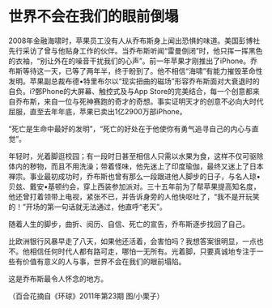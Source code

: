 # 世界不会在我们的眼前倒塌

2008年金融海啸时，苹果员工没有人从乔布斯身上闻出恐惧的味道。美国彭博社先行采访了曾与他贴身工作的伙伴。当乔布斯听闻“雷曼倒闭”时，他只挥一挥黑色的衣袖，“别让外在的噪音干扰我们的心声”。前一年苹果才刚推出了iPhone。乔布斯等待这一天，已等了两年半，终于盼到了。他不相信“海啸”有能力摧毁革命性发明。苹果副总裁布德•特里布尔以“现实扭曲的磁场”形容乔布斯面对大衰退时的自负。i?鄄Phone的大屏幕、触控式及与App Store的完美结合，每一个创意都来自乔布斯，来自一位与死神赛跑的奇才的奇想。事实证明天才的创意不必向大时代屈服，直至去年年底，苹果已卖出1亿2900万部iPhone。 

“死亡是生命中最好的发明”，“死亡的好处在于他使你有勇气追寻自己的内心与直觉”。 

年轻时，光着脚逛校园；有一段时日甚至相信人只需以水果为食，这样不仅可驱除体内的秽物，而且不用洗澡；带着怪味，他先迷上了印度瑜伽，最终又迷上了日本禅宗。事业最初成功时，乔布斯也曾有那么一段跟进他人脚步的日子，与名人琼•贝兹、戴安•基顿约会，穿上西装参加派对。三十五年前为了帮苹果提高知名度，他还曾打着领带上电视，紧张不已，并告诉身旁的人他快呕吐了，“我不是开玩笑的！”开场的第一句话就无法通过，他直呼“老天”。 

随着人生的脚步，曲折、阅历、自信、死亡的宣告，乔布斯逐步找回了自己。 

比欧洲银行风暴早走了八天，如果他还活着，会害怕吗？我想答案很明显，一点也不。他相信任何时代人都有路可走，哪怕一无所有。光着脚，只要真诚地专注于一些有价值有意义的人与事，世界不会在我们的眼前塌陷。 

这是乔布斯最令人怀念的地方。 

（百合花摘自《环球》2011年第23期 图/小栗子）